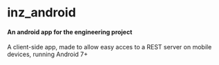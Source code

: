 # inz_android

#### An android app for the engineering project

A client-side app, made to allow easy acces to a REST server on mobile devices, running Android 7+


